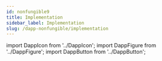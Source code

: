```yaml
---
id: nonfungible9
title: Implementation
sidebar_label: Implementation
slug: /dapp-nonfungible/implementation
---
```


import DappIcon from '../DappIcon';
import DappFigure from '../DappFigure';
import DappButton from '../DappButton';
